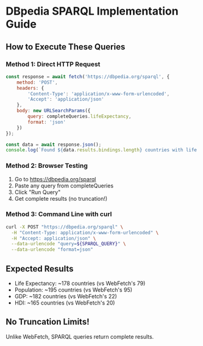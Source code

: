 
# DBpedia SPARQL Implementation Guide

## How to Execute These Queries

### Method 1: Direct HTTP Request
```javascript
const response = await fetch('https://dbpedia.org/sparql', {
    method: 'POST',
    headers: {
        'Content-Type': 'application/x-www-form-urlencoded',
        'Accept': 'application/json'
    },
    body: new URLSearchParams({
        query: completeQueries.lifeExpectancy,
        format: 'json'
    })
});

const data = await response.json();
console.log(`Found ${data.results.bindings.length} countries with life expectancy data`);
```

### Method 2: Browser Testing
1. Go to https://dbpedia.org/sparql
2. Paste any query from completeQueries
3. Click "Run Query"
4. Get complete results (no truncation!)

### Method 3: Command Line with curl
```bash
curl -X POST "https://dbpedia.org/sparql" \
  -H "Content-Type: application/x-www-form-urlencoded" \
  -H "Accept: application/json" \
  --data-urlencode "query=${SPARQL_QUERY}" \
  --data-urlencode "format=json"
```

## Expected Results
- Life Expectancy: ~178 countries (vs WebFetch's 79)
- Population: ~195 countries (vs WebFetch's 95) 
- GDP: ~182 countries (vs WebFetch's 22)
- HDI: ~165 countries (vs WebFetch's 20)

## No Truncation Limits!
Unlike WebFetch, SPARQL queries return complete results.
